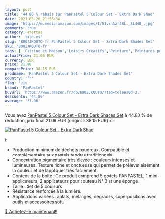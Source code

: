 ```yaml
---
layout: post
title: '44.80 % rabais sur PanPastel 5 Colour Set - Extra Dark Shad'
date: 2021-03-20 21:56:34
image: 'https://m.media-amazon.com/images/I/51vxhAzr4BL._SL400_.jpg'
comments: true
category: ofertas
author: 'tole.es'
slug: 'B002JKQUTO-fr PanPastel 5 Colour Set - Extra Dark Shades Set'
sku: 'B002JKQUTO-fr'
tags: [ 'Cuisine et Maison','Loisirs Créatifs','Peinture','Peintures pour artiste','panpastel', ]
actualPrice: 21.06 EUR
currency: EUR
price: 21.06
comparePrice: 38.15 EUR
prodname: 'PanPastel 5 Colour Set - Extra Dark Shades Set'
country: 'fr'
flag: '🇫🇷'
brand: 'PanPastel'
buyurl: 'https://www.amazon.fr/dp/B002JKQUTO/?tag=tolees0d-21'
descuento: '44.80'
average: '21.06'
---
```


Vous avez [PanPastel 5 Colour Set - Extra Dark Shades Set](https://www.amazon.fr/dp/B002JKQUTO/?tag=tolees0d-21)  à  44.80 % de réduction, prix final  21.06 EUR (original: 38.15 EUR) ici:

[![PanPastel 5 Colour Set - Extra Dark Shad](https://m.media-amazon.com/images/I/51vxhAzr4BL._SL400_.jpg)](https://www.amazon.fr/dp/B002JKQUTO/?tag=tolees0d-21)

ℹ️:

- Production minimum de déchets poudreux. Compatible et complémentaire aux pastels tendres traditionnels.
- Concentration pigmentaire très élevée : couleurs intenses et lumineuses. Texture riche et onctueuse qui permet de prélever aisément la couleur et de lappliquer très facilement.
- Contenu de la boîte : Ce produit comprend 5 godets PANPASTEL, 1 mini-applicateurs, 2 applicateurs pour couteau N° 3 et une éponge.
- Taille : Set de 5 couleurs
- Résistance renforcée à la lumière.
- Applications variées : aplats, mélanges, dégradés, superpositions avec outils et accessoires soft.

[🛒 Achetez-le maintenant!!](https://www.amazon.fr/dp/B002JKQUTO/?tag=tolees0d-21)
